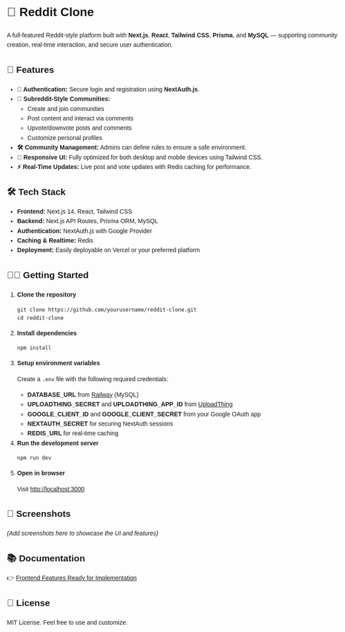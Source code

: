<!DOCTYPE html>
<html lang="en">
<head>
  <meta charset="UTF-8" />
  <meta name="viewport" content="width=device-width, initial-scale=1.0" />
</head>
<body style="font-family: Arial, sans-serif; line-height: 1.6; padding: 20px; max-width: 800px; margin: auto;">

  <h1>📣 Reddit Clone</h1>
  <p>
    A full-featured Reddit-style platform built with <strong>Next.js</strong>, <strong>React</strong>, <strong>Tailwind CSS</strong>, <strong>Prisma</strong>, and <strong>MySQL</strong> — supporting community creation, real-time interaction, and secure user authentication.
  </p>

  <h2>🚀 Features</h2>
  <ul>
    <li><strong>🔐 Authentication:</strong> Secure login and registration using <strong>NextAuth.js</strong>.</li>
    <li><strong>🧵 Subreddit-Style Communities:</strong>
      <ul>
        <li>Create and join communities</li>
        <li>Post content and interact via comments</li>
        <li>Upvote/downvote posts and comments</li>
        <li>Customize personal profiles</li>
      </ul>
    </li>
    <li><strong>🛠 Community Management:</strong> Admins can define rules to ensure a safe environment.</li>
    <li><strong>📱 Responsive UI:</strong> Fully optimized for both desktop and mobile devices using Tailwind CSS.</li>
    <li><strong>⚡ Real-Time Updates:</strong> Live post and vote updates with Redis caching for performance.</li>
  </ul>

  <h2>🛠 Tech Stack</h2>
  <ul>
    <li><strong>Frontend:</strong> Next.js 14, React, Tailwind CSS</li>
    <li><strong>Backend:</strong> Next.js API Routes, Prisma ORM, MySQL</li>
    <li><strong>Authentication:</strong> NextAuth.js with Google Provider</li>
    <li><strong>Caching & Realtime:</strong> Redis</li>
    <li><strong>Deployment:</strong> Easily deployable on Vercel or your preferred platform</li>
  </ul>

  <h2>🧑‍💻 Getting Started</h2>
  <ol>
    <li><strong>Clone the repository</strong>
      <pre><code>git clone https://github.com/yourusername/reddit-clone.git
cd reddit-clone</code></pre>
    </li>
    <li><strong>Install dependencies</strong>
      <pre><code>npm install</code></pre>
    </li>
    <li><strong>Setup environment variables</strong>
      <p>Create a <code>.env</code> file with the following required credentials:</p>
      <ul>
        <li><strong>DATABASE_URL</strong> from <a href="https://railway.app" target="_blank">Railway</a> (MySQL)</li>
        <li><strong>UPLOADTHING_SECRET</strong> and <strong>UPLOADTHING_APP_ID</strong> from <a href="https://uploadthing.com" target="_blank">UploadThing</a></li>
        <li><strong>GOOGLE_CLIENT_ID</strong> and <strong>GOOGLE_CLIENT_SECRET</strong> from your Google OAuth app</li>
        <li><strong>NEXTAUTH_SECRET</strong> for securing NextAuth sessions</li>
        <li><strong>REDIS_URL</strong> for real-time caching</li>
      </ul>
    </li>
    <li><strong>Run the development server</strong>
      <pre><code>npm run dev</code></pre>
    </li>
    <li><strong>Open in browser</strong>
      <p>Visit <a href="http://localhost:3000">http://localhost:3000</a></p>
    </li>
  </ol>

  <h2>📸 Screenshots</h2>
  <p><em>(Add screenshots here to showcase the UI and features)</em></p>
  
  ## 📚 Documentation
  👉 [Frontend Features Ready for Implementation](/frontend-features.md)

  <h2>📄 License</h2>
  <p>MIT License. Feel free to use and customize.</p>

</body>
</html>

